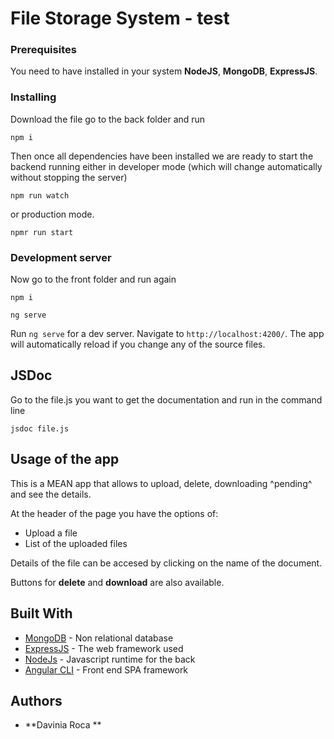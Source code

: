 # File Storage System - test 

### Prerequisites

You need to have installed in your system **NodeJS**, **MongoDB**, **ExpressJS**.

### Installing

Download the file go to the back folder and run
```
npm i
```
Then once all dependencies have been installed we are ready to start the backend running either in developer mode (which will change automatically without stopping the server) 
```
npm run watch
```
or production mode.
```
npmr run start
````
### Development server

Now go to the front folder and run again 
```
npm i
```
```
ng serve
```
Run `ng serve` for a dev server. Navigate to `http://localhost:4200/`. The app will automatically reload if you change any of the source files.

## JSDoc

Go to the file.js you want to get the documentation and run in the command line
```
jsdoc file.js
```

## Usage of the app

This is a MEAN app that allows to upload, delete, downloading ^pending^ and see the details.

At the header of the page you have the options of:
* Upload a file 
* List of the uploaded files

Details of the file can be accesed by clicking on the name of the document.

Buttons for **delete** and **download** are also available.

## Built With

* [MongoDB](https://www.mongodb.com/) - Non relational database
* [ExpressJS](https://expressjs.com) - The web framework used
* [NodeJs](https://nodejs.org/en/) - Javascript runtime for the back
* [Angular CLI](https://github.com/angular/angular-cli) - Front end SPA framework


## Authors
* **Davinia Roca ** 

